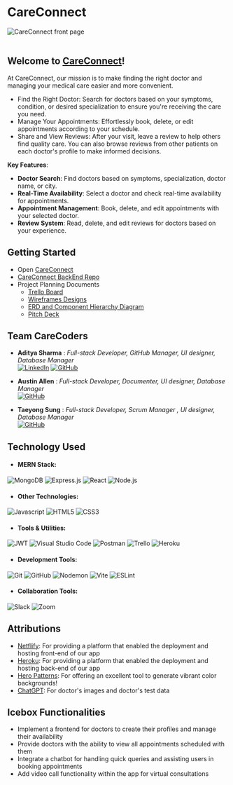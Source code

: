 # **CareConnect**

![CareConnect front page](https://i.imgur.com/6T2T398.png)
<br></br>
## Welcome to [CareConnect](https://care-connect-health.netlify.app/)!
  At CareConnect, our mission is to make finding the right doctor and managing your medical care easier and more convenient.

* Find the Right Doctor: Search for doctors based on your symptoms, condition, or desired specialization to ensure you're receiving the care you need.
* Manage Your Appointments: Effortlessly book, delete, or edit appointments according to your schedule.
* Share and View Reviews: After your visit, leave a review to help others find quality care. You can also browse reviews from other patients on each doctor's profile to make informed decisions.

**Key Features**:

* **Doctor Search**: Find doctors based on symptoms, specialization, doctor name, or city.
* **Real-Time Availability**: Select a doctor and check real-time availability for appointments.
* **Appointment Management**: Book, delete, and edit appointments with your selected doctor.
* **Review System**: Read, delete, and edit reviews for doctors based on your experience.

 ## Getting Started
* Open [CareConnect](https://care-connect-health.netlify.app/)
* [CareConnect BackEnd Repo](https://github.com/techbyadi/careconnect-back-end)
* Project Planning Documents
  - [Trello Board](https://trello.com/b/ge7ZSjq3/unit-3-project)
  - [Wireframes Designs](https://whimsical.com/tae-s-whimsical-WBm611Vwp4AvN1zK3GY3EG)
  - [ERD and Component Hierarchy Diagram](https://whimsical.com/careconnect-H1bMNazFaBBsJeuaEgDATJ)
  - [Pitch Deck](https://docs.google.com/presentation/d/1RAog5zBHIxQk9urhYP6WfUiDETOmZssRM3rapC_zMKU/edit#slide=id.p)


## Team CareCoders
- **Aditya Sharma** :
*Full-stack Developer, GitHub Manager, UI designer, Database Manager* <br/>
[![LinkedIn](https://img.shields.io/badge/-0A66C2?style=flat-square&logo=linkedin&logoColor=white)](https://www.linkedin.com/in/aditya-sharma-3a0b6a190/) 
[![GitHub](https://img.shields.io/badge/-100000?style=flat-square&logo=github&logoColor=white)](https://github.com/techbyadi)


* **Austin Allen** : *Full-stack Developer, Documenter, UI designer, Database Manager* <br/>
[![GitHub](https://img.shields.io/badge/-100000?style=flat-square&logo=github&logoColor=white)](https://github.com/aallen417)
  
* **Taeyong Sung** : *Full-stack Developer, Scrum Manager , UI designer, Database Manager* <br/>
[![GitHub](https://img.shields.io/badge/-100000?style=flat-square&logo=github&logoColor=white)](https://github.com/Taeyong-Sung)


## Technology Used 

- #### MERN Stack:
![MongoDB](https://img.shields.io/badge/MongoDB-4EA94B?style=for-the-badge&logo=mongodb&logoColor=white) ![Express.js](https://img.shields.io/badge/Express.js-404D59?style=for-the-badge) ![React](https://img.shields.io/badge/React-20232A?style=for-the-badge&logo=react&logoColor=61DAFB) ![Node.js](https://img.shields.io/badge/Node.js-43853D?style=for-the-badge&logo=node.js&logoColor=white)

- #### Other Technologies:
![Javascript](https://img.shields.io/badge/JavaScript-323330?style=for-the-badge&logo=javascript&logoColor=F7DF1E) ![HTML5](https://img.shields.io/badge/HTML5-E34F26?style=for-the-badge&logo=html5&logoColor=white) ![CSS3](https://img.shields.io/badge/CSS3-1572B6?style=for-the-badge&logo=css3&logoColor=white)

- #### Tools & Utilities:
![JWT](https://img.shields.io/badge/JWT-black?style=for-the-badge&logo=JSON%20web%20tokens) ![Visual Studio Code](https://img.shields.io/badge/Visual_Studio_Code-0078D4?style=for-the-badge&logo=visual%20studio%20code&logoColor=white) ![Postman](https://img.shields.io/badge/Postman-FF6C37?style=for-the-badge&logo=postman&logoColor=white) ![Trello](https://img.shields.io/badge/Trello-0052CC?style=for-the-badge&logo=trello&logoColor=white) ![Heroku](https://img.shields.io/badge/Heroku-430098?style=for-the-badge&logo=heroku&logoColor=white)

- #### Development Tools:
![Git](https://img.shields.io/badge/git-%23F05033.svg?style=for-the-badge&logo=git&logoColor=white) ![GitHub](https://img.shields.io/badge/GitHub-100000?style=for-the-badge&logo=github&logoColor=white) ![Nodemon](https://img.shields.io/badge/NODEMON-%23323330.svg?style=for-the-badge&logo=nodemon&logoColor=%BBDEAD) ![Vite](https://img.shields.io/badge/vite-%23646CFF.svg?style=for-the-badge&logo=vite&logoColor=white) ![ESLint](https://img.shields.io/badge/eslint-3A33D1?style=for-the-badge&logo=eslint&logoColor=white)

- #### Collaboration Tools:
![Slack](https://img.shields.io/badge/Slack-4A154B?style=for-the-badge&logo=slack&logoColor=white)
![Zoom](https://img.shields.io/badge/Zoom-2D8CFF?style=for-the-badge&logo=zoom&logoColor=white)

## Attributions

* [Netflify](https://www.netlify.com/): For providing a platform that enabled the deployment and hosting front-end of our app
* [Heroku](https://www.heroku.com/): For providing a platform that enabled the deployment and hosting back-end of our app
* [Hero Patterns](https://heropatterns.com/): For offering an excellent tool to generate vibrant color backgrounds!
* [ChatGPT](https://openai.com/chatgpt/): For doctor's images and doctor's test data

## Icebox Functionalities

* Implement a frontend for doctors to create their profiles and manage their availability
* Provide doctors with the ability to view all appointments scheduled with them
* Integrate a chatbot for handling quick queries and assisting users in booking appointments
* Add video call functionality within the app for virtual consultations



